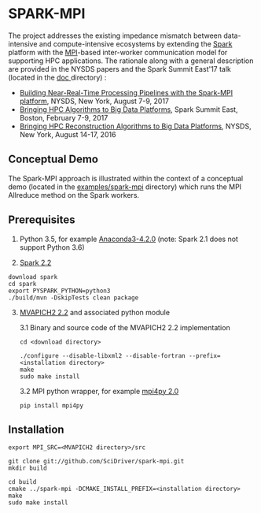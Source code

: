 # SPARK-MPI

The project addresses the existing impedance mismatch between data-intensive and compute-intensive ecosystems
by extending the [Spark](https://en.wikipedia.org/wiki/Apache_Spark) platform with
the [MPI](https://en.wikipedia.org/wiki/Message_Passing_Interface)-based inter-worker communication model
for supporting HPC applications. The rationale along with a general description are provided in the
NYSDS papers and the Spark Summit East'17 talk (located in
the [ doc ](https://github.com/SciDriver/spark-mpi/tree/master/doc)directory) :

* [Building Near-Real-Time Processing Pipelines with the Spark-MPI platform](http://ieeexplore.ieee.org/document/8085039/), NYSDS, New York, August 7-9, 2017
* [Bringing HPC Algorithms to Big Data
Platforms](https://databricks.com/session/bringing-hpc-algorithms-to-big-data-platforms),
Spark Summit East, Boston, February 7-9, 2017
*  [Bringing HPC Reconstruction Algorithms to Big Data
Platforms](http://ieeexplore.ieee.org/document/7747818/), NYSDS, New York, August 14-17, 2016

## Conceptual Demo

The Spark-MPI approach is illustrated within the context of a conceptual demo (located in the
[examples/spark-mpi](https://github.com/SciDriver/spark-mpi/tree/master/examples/spark-mpi )
directory) which runs the MPI Allreduce method on the Spark workers.

## Prerequisites

1. Python 3.5, for example  [Anaconda3-4.2.0](https://www.continuum.io) (note: Spark 2.1 does not support Python 3.6)

2. [Spark 2.2](https://spark.apache.org/downloads.html) 

```
download spark
cd spark
export PYSPARK_PYTHON=python3
./build/mvn -DskipTests clean package
```

3. [MVAPICH2 2.2](http://mvapich.cse.ohio-state.edu/) and associated python module

   3.1 Binary and source code of the MVAPICH2 2.2 implementation

   ```
   cd <download directory>

   ./configure --disable-libxml2 --disable-fortran --prefix=<installation directory>
   make
   sudo make install
   ```

   3.2  MPI python wrapper, for example [mpi4py 2.0](http://pythonhosted.org/mpi4py/)

   ```
   pip install mpi4py
   ```

## Installation 

```
export MPI_SRC=<MVAPICH2 directory>/src

git clone git://github.com/SciDriver/spark-mpi.git
mkdir build

cd build
cmake ../spark-mpi -DCMAKE_INSTALL_PREFIX=<installation directory>
make
sudo make install

```
